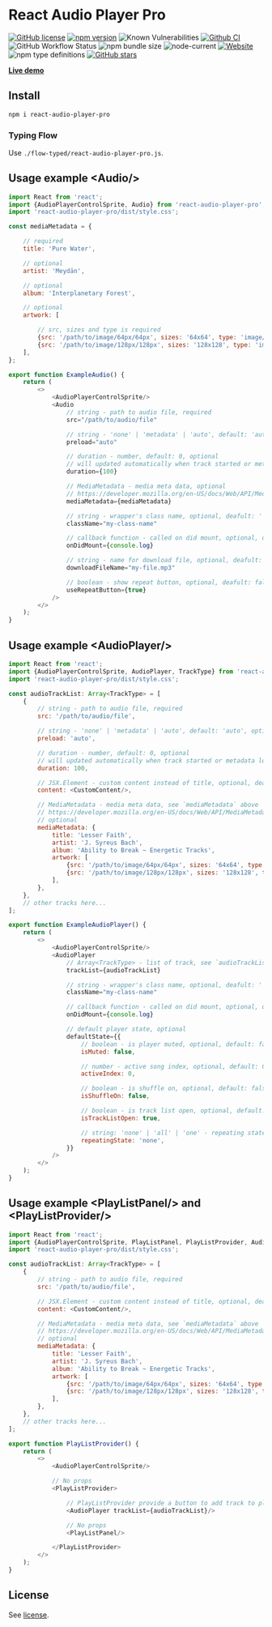 # React Audio Player Pro

[![GitHub license](https://img.shields.io/npm/l/react-audio-player-pro)](https://github.com/webbestmaster/react-audio-player-pro/blob/master/license)
[![npm version](https://img.shields.io/npm/v/react-audio-player-pro.svg?style=flat)](https://www.npmjs.com/package/react-audio-player-pro)
![Known Vulnerabilities](https://snyk.io/test/github/webbestmaster/react-audio-player-pro/badge.svg)
[![Github CI](https://github.com/webbestmaster/react-audio-player-pro/actions/workflows/github-ci.yml/badge.svg)](https://github.com/webbestmaster/react-audio-player-pro/actions/workflows/github-ci.yml)
![GitHub Workflow Status](https://img.shields.io/github/actions/workflow/status/webbestmaster/react-audio-player-pro/github-ci.yml)
![npm bundle size](https://img.shields.io/bundlephobia/minzip/react-audio-player-pro)
![node-current](https://img.shields.io/node/v/react-audio-player-pro)
[![Website](https://img.shields.io/website?url=http%3A%2F%2Fwebbestmaster.github.io%2F)](https://webbestmaster.github.io/)
![npm type definitions](https://img.shields.io/npm/types/react-audio-player-pro)
[![GitHub stars](https://img.shields.io/github/stars/webbestmaster/react-audio-player-pro?style=social)](https://github.com/webbestmaster/react-audio-player-pro/)
<!-- ![Libraries.io dependency status for GitHub repo](https://img.shields.io/librariesio/github/webbestmaster/react-audio-player-pro) -->
<!-- [![codecov](https://codecov.io/gh/webbestmaster/react-audio-player-pro/branch/master/graph/badge.svg?token=X5SNICUPUQ)](https://codecov.io/gh/webbestmaster/react-audio-player-pro) -->

**[Live demo](http://webbestmaster.github.io/react-audio-player-pro)**


## Install

```bash
npm i react-audio-player-pro
```


### Typing Flow

Use `./flow-typed/react-audio-player-pro.js`.


## Usage example &lt;Audio/&gt;

```javascript
import React from 'react';
import {AudioPlayerControlSprite, Audio} from 'react-audio-player-pro';
import 'react-audio-player-pro/dist/style.css';

const mediaMetadata = {

    // required
    title: 'Pure Water',

    // optional
    artist: 'Meydän',

    // optional
    album: 'Interplanetary Forest',

    // optional
    artwork: [

        // src, sizes and type is required
        {src: '/path/to/image/64px/64px', sizes: '64x64', type: 'image/png'},
        {src: '/path/to/image/128px/128px', sizes: '128x128', type: 'image/png'},
    ],
};

export function ExampleAudio() {
    return (
        <>
            <AudioPlayerControlSprite/>
            <Audio
                // string - path to audio file, required
                src="/path/to/audio/file"

                // string - 'none' | 'metadata' | 'auto', default: 'auto', optional
                preload="auto"

                // duration - number, default: 0, optional
                // will updated automatically when track started or metadata loaded
                duration={100}

                // MediaMetadata - media meta data, optional
                // https://developer.mozilla.org/en-US/docs/Web/API/MediaMetadata/MediaMetadata
                mediaMetadata={mediaMetadata}

                // string - wrapper's class name, optional, deafult: ''
                className="my-class-name"

                // callback function - called on did mount, optional, default: noop
                onDidMount={console.log}

                // string - name for download file, optional, deafult: <src>
                downloadFileName="my-file.mp3"

                // boolean - show repeat button, optional, deafult: false
                useRepeatButton={true}
            />
        </>
    );
}
```


## Usage example &lt;AudioPlayer/&gt;

```javascript
import React from 'react';
import {AudioPlayerControlSprite, AudioPlayer, TrackType} from 'react-audio-player-pro';
import 'react-audio-player-pro/dist/style.css';

const audioTrackList: Array<TrackType> = [
    {
        // string - path to audio file, required
        src: '/path/to/audio/file',

        // string - 'none' | 'metadata' | 'auto', default: 'auto', optional
        preload: 'auto',

        // duration - number, default: 0, optional
        // will updated automatically when track started or metadata loaded
        duration: 100,

        // JSX.Element - custom content instead of title, optional, deafult: <title> or <src>
        content: <CustomContent/>,

        // MediaMetadata - media meta data, see `mediaMetadata` above
        // https://developer.mozilla.org/en-US/docs/Web/API/MediaMetadata/MediaMetadata
        // optional
        mediaMetadata: {
            title: 'Lesser Faith',
            artist: 'J. Syreus Bach',
            album: 'Ability to Break ~ Energetic Tracks',
            artwork: [
                {src: '/path/to/image/64px/64px', sizes: '64x64', type: 'image/png'},
                {src: '/path/to/image/128px/128px', sizes: '128x128', type: 'image/png'},
            ],
        },
    },
    // other tracks here...
];

export function ExampleAudioPlayer() {
    return (
        <>
            <AudioPlayerControlSprite/>
            <AudioPlayer
                // Array<TrackType> - list of track, see `audioTrackList` above, required
                trackList={audioTrackList}

                // string - wrapper's class name, optional, deafult: ''
                className="my-class-name"

                // callback function - called on did mount, optional, default: noop
                onDidMount={console.log}

                // default player state, optional
                defaultState={{
                    // boolean - is player muted, optional, default: false
                    isMuted: false,

                    // number - active song index, optional, default: 0
                    activeIndex: 0,

                    // boolean - is shuffle on, optional, default: false
                    isShuffleOn: false,

                    // boolean - is track list open, optional, default: true
                    isTrackListOpen: true,

                    // string: 'none' | 'all' | 'one' - repeating state, optional, default: 'none'
                    repeatingState: 'none',
                }}
            />
        </>
    );
}
```

## Usage example &lt;PlayListPanel/&gt; and &lt;PlayListProvider/&gt;

```javascript
import React from 'react';
import {AudioPlayerControlSprite, PlayListPanel, PlayListProvider, AudioPlayer, TrackType} from 'react-audio-player-pro';
import 'react-audio-player-pro/dist/style.css';

const audioTrackList: Array<TrackType> = [
    {
        // string - path to audio file, required
        src: '/path/to/audio/file',

        // JSX.Element - custom content instead of title, optional, deafult: <title> or <src>
        content: <CustomContent/>,

        // MediaMetadata - media meta data, see `mediaMetadata` above
        // https://developer.mozilla.org/en-US/docs/Web/API/MediaMetadata/MediaMetadata
        // optional
        mediaMetadata: {
            title: 'Lesser Faith',
            artist: 'J. Syreus Bach',
            album: 'Ability to Break ~ Energetic Tracks',
            artwork: [
                {src: '/path/to/image/64px/64px', sizes: '64x64', type: 'image/png'},
                {src: '/path/to/image/128px/128px', sizes: '128x128', type: 'image/png'},
            ],
        },
    },
    // other tracks here...
];

export function PlayListProvider() {
    return (
        <>
            <AudioPlayerControlSprite/>

            // No props
            <PlayListProvider>

                // PlayListProvider provide a button to add track to play list
                <AudioPlayer trackList={audioTrackList}/>

                // No props
                <PlayListPanel/>

            </PlayListProvider>
        </>
    );
}
```

## License

See [license](license).
